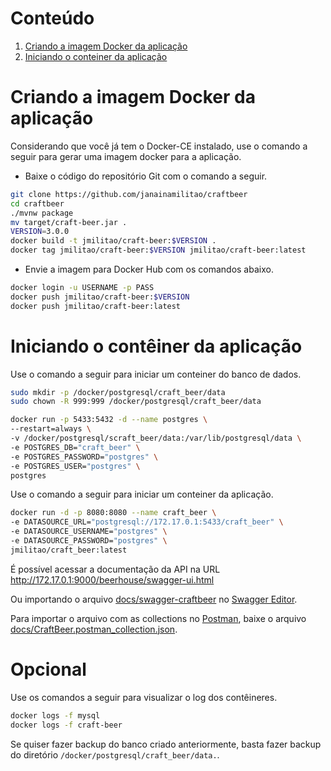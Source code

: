 [Criando a imagem Docker da aplicação]: #criando-a-imagem-docker-da-aplicação
[Iniciando o conteiner da aplicação]: #inciando-o-conteiner-da-aplicação


# Conteúdo
1. [Criando a imagem Docker da aplicação][Criando a imagem Docker da aplicação]
2. [Iniciando o conteiner da aplicação][Iniciando o conteiner da aplicação]

# Criando a imagem Docker da aplicação

Considerando que você já tem o Docker-CE instalado, use o
comando a seguir para gerar uma imagem docker para a aplicação.

* Baixe o código do repositório Git com o comando a seguir.

```sh
git clone https://github.com/janainamilitao/craftbeer
cd craftbeer
./mvnw package
mv target/craft-beer.jar .
VERSION=3.0.0
docker build -t jmilitao/craft-beer:$VERSION .
docker tag jmilitao/craft-beer:$VERSION jmilitao/craft-beer:latest
```

* Envie a imagem para Docker Hub com os comandos abaixo.

```sh
docker login -u USERNAME -p PASS
docker push jmilitao/craft-beer:$VERSION
docker push jmilitao/craft-beer:latest
```

# Iniciando o contêiner da aplicação

Use o comando a seguir para iniciar um conteiner do banco de dados.

```sh
sudo mkdir -p /docker/postgresql/craft_beer/data
sudo chown -R 999:999 /docker/postgresql/craft_beer/data

docker run -p 5433:5432 -d --name postgres \
--restart=always \
-v /docker/postgresql/scraft_beer/data:/var/lib/postgresql/data \
-e POSTGRES_DB="craft_beer" \
-e POSTGRES_PASSWORD="postgres" \
-e POSTGRES_USER="postgres" \
postgres
```

Use o comando a seguir para iniciar um conteiner da aplicação.

```sh
docker run -d -p 8080:8080 --name craft_beer \
-e DATASOURCE_URL="postgresql://172.17.0.1:5433/craft_beer" \
-e DATASOURCE_USERNAME="postgres" \
-e DATASOURCE_PASSWORD="postgres" \
jmilitao/craft_beer:latest
```

É possível acessar a documentação da API na URL http://172.17.0.1:9000/beerhouse/swagger-ui.html

Ou importando o arquivo [docs/swagger-craftbeer](docs/swagger-craftbeer) no [Swagger Editor](https://editor.swagger.io).

Para importar o arquivo com as collections no [Postman](https://www.postman.com), baixe o arquivo [docs/CraftBeer.postman_collection.json](docs/CraftBeer.postman_collection.json).

# Opcional

Use os comandos a seguir para visualizar o log dos contêineres.

```sh
docker logs -f mysql
docker logs -f craft-beer
```

Se quiser fazer backup do banco criado anteriormente, basta fazer backup do diretório ``/docker/postgresql/craft_beer/data.``.
